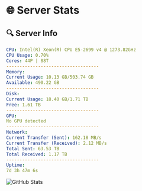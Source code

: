 # 🌐 Server Stats
## 🔍 Server Info
```yaml
CPU: Intel(R) Xeon(R) CPU E5-2699 v4 @ 1273.82GHz
CPU Usage: 0.70%
Cores: 44P | 88T
-----------------------------------
Memory:
Current Usage: 10.13 GB/503.74 GB
Available: 490.22 GB
-----------------------------------
Disk:
Current Usage: 18.40 GB/1.71 TB
Free: 1.61 TB
-----------------------------------
GPU:
No GPU detected
-----------------------------------
Network:
Current Transfer (Sent): 162.18 MB/s
Current Transfer (Received): 2.12 MB/s
Total Sent: 63.53 TB
Total Received: 1.17 TB
-----------------------------------
Uptime:
7d 3h 47m 6s
```
![GitHub Stats](https://img.shields.io/badge/Updated-2025-02-15_02:30:24-blue)